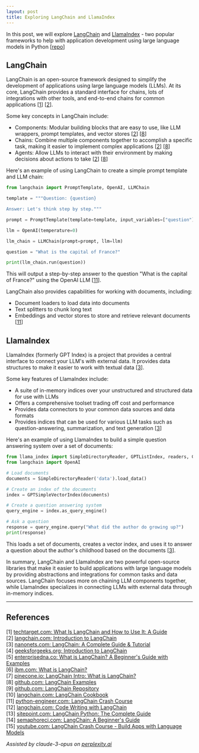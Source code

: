 ```yaml
---
layout: post
title: Exploring LangChain and LlamaIndex
---
```


In this post, we will explore [LangChain](https://www.langchain.com/) and [LlamaIndex](https://www.llamaindex.ai/) - two popular frameworks to help with application development using large language models in Python [[repo](https://github.com/sriramgkn/blog-langchain-llamaindex)]

## LangChain

LangChain is an open-source framework designed to simplify the development of applications using large language models (LLMs). At its core, LangChain provides a standard interface for chains, lots of integrations with other tools, and end-to-end chains for common applications [[1](#ref-1)] [[2](#ref-2)].

Some key concepts in LangChain include:

- Components: Modular building blocks that are easy to use, like LLM wrappers, prompt templates, and vector stores [[2](#ref-2)] [[8](#ref-8)]
- Chains: Combine multiple components together to accomplish a specific task, making it easier to implement complex applications [[2](#ref-2)] [[8](#ref-8)]
- Agents: Allow LLMs to interact with their environment by making decisions about actions to take [[2](#ref-2)] [[8](#ref-8)]

Here's an example of using LangChain to create a simple prompt template and LLM chain:

```python
from langchain import PromptTemplate, OpenAI, LLMChain

template = """Question: {question}

Answer: Let's think step by step."""

prompt = PromptTemplate(template=template, input_variables=["question"])

llm = OpenAI(temperature=0) 

llm_chain = LLMChain(prompt=prompt, llm=llm)

question = "What is the capital of France?"

print(llm_chain.run(question))
```

This will output a step-by-step answer to the question "What is the capital of France?" using the OpenAI LLM [[11](#ref-11)].

LangChain also provides capabilities for working with documents, including:

- Document loaders to load data into documents 
- Text splitters to chunk long text
- Embeddings and vector stores to store and retrieve relevant documents [[11](#ref-11)]

## LlamaIndex

LlamaIndex (formerly GPT Index) is a project that provides a central interface to connect your LLM's with external data. It provides data structures to make it easier to work with textual data [[3](#ref-3)].

Some key features of LlamaIndex include:

- A suite of in-memory indices over your unstructured and structured data for use with LLMs
- Offers a comprehensive toolset trading off cost and performance
- Provides data connectors to your common data sources and data formats
- Provides indices that can be used for various LLM tasks such as question-answering, summarization, and text generation [[3](#ref-3)]

Here's an example of using LlamaIndex to build a simple question answering system over a set of documents:

```python
from llama_index import SimpleDirectoryReader, GPTListIndex, readers, GPTSimpleVectorIndex, LLMPredictor, PromptHelper
from langchain import OpenAI

# Load documents 
documents = SimpleDirectoryReader('data').load_data()

# Create an index of the documents
index = GPTSimpleVectorIndex(documents)

# Create a question answering system
query_engine = index.as_query_engine()

# Ask a question
response = query_engine.query("What did the author do growing up?")
print(response)
```

This loads a set of documents, creates a vector index, and uses it to answer a question about the author's childhood based on the documents [[3](#ref-3)].

In summary, LangChain and LlamaIndex are two powerful open-source libraries that make it easier to build applications with large language models by providing abstractions and integrations for common tasks and data sources. LangChain focuses more on chaining LLM components together, while LlamaIndex specializes in connecting LLMs with external data through in-memory indices.

---
## References

[1] <a id="ref-1"></a> [techtarget.com: What Is LangChain and How to Use It: A Guide](https://www.techtarget.com/searchenterpriseai/definition/LangChain)  
[2] <a id="ref-2"></a> [langchain.com: Introduction to LangChain](https://js.langchain.com/docs/get_started/introduction)  
[3] <a id="ref-3"></a> [nanonets.com: LangChain: A Complete Guide & Tutorial](https://nanonets.com/blog/langchain/)  
[4] <a id="ref-4"></a> [geeksforgeeks.org: Introduction to LangChain](https://www.geeksforgeeks.org/introduction-to-langchain/)  
[5] <a id="ref-5"></a> [enterprisedna.co: What is LangChain? A Beginner's Guide with Examples](https://blog.enterprisedna.co/what-is-langchain-a-beginners-guide-with-examples/)  
[6] <a id="ref-6"></a> [ibm.com: What is LangChain?](https://www.ibm.com/topics/langchain)  
[7] <a id="ref-7"></a> [pinecone.io: LangChain Intro: What is LangChain?](https://www.pinecone.io/learn/series/langchain/langchain-intro/)  
[8] <a id="ref-8"></a> [github.com: LangChain Examples](https://github.com/alphasecio/langchain-examples)  
[9] <a id="ref-9"></a> [github.com: LangChain Repository](https://github.com/langchain-ai/langchain)  
[10] <a id="ref-10"></a> [langchain.com: LangChain Cookbook](https://python.langchain.com/cookbook/)  
[11] <a id="ref-11"></a> [python-engineer.com: LangChain Crash Course](https://www.python-engineer.com/posts/langchain-crash-course/)  
[12] <a id="ref-12"></a> [langchain.com: Code Writing with LangChain](https://python.langchain.com/docs/expression_language/cookbook/code_writing/)  
[13] <a id="ref-13"></a> [sitepoint.com: LangChain Python: The Complete Guide](https://www.sitepoint.com/langchain-python-complete-guide/)  
[14] <a id="ref-14"></a> [semaphoreci.com: LangChain: A Beginner's Guide](https://semaphoreci.com/blog/langchain)  
[15] <a id="ref-15"></a> [youtube.com: LangChain Crash Course - Build Apps with Language Models](https://www.youtube.com/watch?v=aywZrzNaKjs)  

_Assisted by claude-3-opus on [perplexity.ai](https://perplexity.ai)_

<!-- -------------------------------------------------------------- -->
<!-- 
sequence: renumber, accumulate, format

to increment numbers, use multiple cursors then emmet shortcuts

regex...
\[(\d+)\]
to
 [[$1](#ref-$1)]

regex...
\[(\d+)\] (.*)
to
[$1] <a id="ref-$1"></a> [display text]($2)  

change "Citations:" to "## References"
-->
<!-- 
Include images like this:  
<figure style="text-align: center; width:100%;">
    <img src="{{site.baseurl}}/images/experimenting_files/experimenting_18_1.svg" alt="___" style="max-width:90%; 
    height: auto; margin:3% auto; display:block;">
    <figcaption>___</figcaption>
</figure> 
-->
<!-- 
Include code snippets like this:  
```python 
def square(x):
    return x**2
``` 
-->
<!-- 
Cite like this [[2](#ref-2)], and this [[3](#ref-3)]. Use two extra spaces at end of each line for line break
---
## References  
[1] <a id="ref-1"></a> [display text](hyperlink)  
[2] <a id="ref-2"></a> [display text](hyperlink) 
[3] <a id="ref-3"></a> [display text](hyperlink)  
_Assisted by claude-3-opus on [perplexity.ai](https://perplexity.ai)_ 
-->
<!-- -------------------------------------------------------------- -->